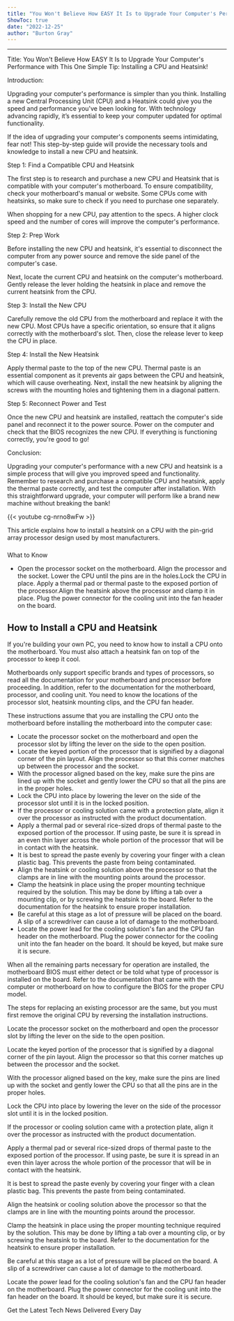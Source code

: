 ```yaml
---
title: "You Won't Believe How EASY It Is to Upgrade Your Computer's Performance with This One Simple Tip: Installing a CPU and Heatsink!"
ShowToc: true 
date: "2022-12-25"
author: "Burton Gray"
---
```

*****
Title: You Won't Believe How EASY It Is to Upgrade Your Computer's Performance with This One Simple Tip: Installing a CPU and Heatsink!

Introduction:

Upgrading your computer's performance is simpler than you think. Installing a new Central Processing Unit (CPU) and a Heatsink could give you the speed and performance you've been looking for. With technology advancing rapidly, it’s essential to keep your computer updated for optimal functionality.

If the idea of upgrading your computer's components seems intimidating, fear not! This step-by-step guide will provide the necessary tools and knowledge to install a new CPU and heatsink.

Step 1: Find a Compatible CPU and Heatsink

The first step is to research and purchase a new CPU and Heatsink that is compatible with your computer's motherboard. To ensure compatibility, check your motherboard's manual or website. Some CPUs come with heatsinks, so make sure to check if you need to purchase one separately.

When shopping for a new CPU, pay attention to the specs. A higher clock speed and the number of cores will improve the computer's performance.

Step 2: Prep Work

Before installing the new CPU and heatsink, it's essential to disconnect the computer from any power source and remove the side panel of the computer's case.

Next, locate the current CPU and heatsink on the computer's motherboard. Gently release the lever holding the heatsink in place and remove the current heatsink from the CPU.

Step 3: Install the New CPU

Carefully remove the old CPU from the motherboard and replace it with the new CPU. Most CPUs have a specific orientation, so ensure that it aligns correctly with the motherboard's slot. Then, close the release lever to keep the CPU in place.

Step 4: Install the New Heatsink

Apply thermal paste to the top of the new CPU. Thermal paste is an essential component as it prevents air gaps between the CPU and heatsink, which will cause overheating. Next, install the new heatsink by aligning the screws with the mounting holes and tightening them in a diagonal pattern.

Step 5: Reconnect Power and Test

Once the new CPU and heatsink are installed, reattach the computer's side panel and reconnect it to the power source. Power on the computer and check that the BIOS recognizes the new CPU. If everything is functioning correctly, you're good to go!

Conclusion:

Upgrading your computer's performance with a new CPU and heatsink is a simple process that will give you improved speed and functionality. Remember to research and purchase a compatible CPU and heatsink, apply the thermal paste correctly, and test the computer after installation. With this straightforward upgrade, your computer will perform like a brand new machine without breaking the bank!

{{< youtube cg-nrno8wFw >}} 




This article explains how to install a heatsink on a CPU with the pin-grid array processor design used by most manufacturers.

 
### 
What to Know
 
- Open the processor socket on the motherboard. Align the processor and the socket. Lower the CPU until the pins are in the holes.Lock the CPU in place. Apply a thermal pad or thermal paste to the exposed portion of the processor.Align the heatsink above the processor and clamp it in place. Plug the power connector for the cooling unit into the fan header on the board.

 
##   How to Install a CPU and Heatsink  
 

If you're building your own PC, you need to know how to install a CPU onto the motherboard. You must also attach a heatsink fan on top of the processor to keep it cool.

 

Motherboards only support specific brands and types of processors, so read all the documentation for your motherboard and processor before proceeding. In addition, refer to the documentation for the motherboard, processor, and cooling unit. You need to know the locations of the processor slot, heatsink mounting clips, and the CPU fan header.

 

These instructions assume that you are installing the CPU onto the motherboard before installing the motherboard into the computer case:

 
- Locate the processor socket on the motherboard and open the processor slot by lifting the lever on the side to the open position.
 - Locate the keyed portion of the processor that is signified by a diagonal corner of the pin layout. Align the processor so that this corner matches up between the processor and the socket.
 - With the processor aligned based on the key, make sure the pins are lined up with the socket and gently lower the CPU so that all the pins are in the proper holes.
 - Lock the CPU into place by lowering the lever on the side of the processor slot until it is in the locked position.
 - If the processor or cooling solution came with a protection plate, align it over the processor as instructed with the product documentation.
 - Apply a thermal pad or several rice-sized drops of thermal paste to the exposed portion of the processor. If using paste, be sure it is spread in an even thin layer across the whole portion of the processor that will be in contact with the heatsink.
 - It is best to spread the paste evenly by covering your finger with a clean plastic bag. This prevents the paste from being contaminated.
 - Align the heatsink or cooling solution above the processor so that the clamps are in line with the mounting points around the processor.
 - Clamp the heatsink in place using the proper mounting technique required by the solution. This may be done by lifting a tab over a mounting clip, or by screwing the heatsink to the board. Refer to the documentation for the heatsink to ensure proper installation.
 - Be careful at this stage as a lot of pressure will be placed on the board. A slip of a screwdriver can cause a lot of damage to the motherboard.
 - Locate the power lead for the cooling solution's fan and the CPU fan header on the motherboard. Plug the power connector for the cooling unit into the fan header on the board. It should be keyed, but make sure it is secure.

 

When all the remaining parts necessary for operation are installed, the motherboard BIOS must either detect or be told what type of processor is installed on the board. Refer to the documentation that came with the computer or motherboard on how to configure the BIOS for the proper CPU model.

 
The steps for replacing an existing processor are the same, but you must first remove the original CPU by reversing the installation instructions.
 

Locate the processor socket on the motherboard and open the processor slot by lifting the lever on the side to the open position.

 

Locate the keyed portion of the processor that is signified by a diagonal corner of the pin layout. Align the processor so that this corner matches up between the processor and the socket.

 

With the processor aligned based on the key, make sure the pins are lined up with the socket and gently lower the CPU so that all the pins are in the proper holes.

 

Lock the CPU into place by lowering the lever on the side of the processor slot until it is in the locked position.

 
If the processor or cooling solution came with a protection plate, align it over the processor as instructed with the product documentation.
 

Apply a thermal pad or several rice-sized drops of thermal paste to the exposed portion of the processor. If using paste, be sure it is spread in an even thin layer across the whole portion of the processor that will be in contact with the heatsink.

 
It is best to spread the paste evenly by covering your finger with a clean plastic bag. This prevents the paste from being contaminated.
 

Align the heatsink or cooling solution above the processor so that the clamps are in line with the mounting points around the processor.

 

Clamp the heatsink in place using the proper mounting technique required by the solution. This may be done by lifting a tab over a mounting clip, or by screwing the heatsink to the board. Refer to the documentation for the heatsink to ensure proper installation.

 
Be careful at this stage as a lot of pressure will be placed on the board. A slip of a screwdriver can cause a lot of damage to the motherboard.
 

Locate the power lead for the cooling solution's fan and the CPU fan header on the motherboard. Plug the power connector for the cooling unit into the fan header on the board. It should be keyed, but make sure it is secure.

 

Get the Latest Tech News Delivered Every Day




